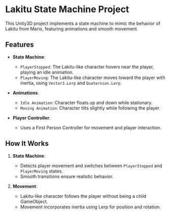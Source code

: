 # Lakitu State Machine Project

This Unity3D project implements a state machine to mimic the behavior of Lakitu from Mario, featuring animations and smooth movement.

## Features

- **State Machine**:
  - `PlayerStopped`: The Lakitu-like character hovers near the player, playing an idle animation.
  - `PlayerMoving`: The Lakitu-like character moves toward the player with inertia, using `Vector3.Lerp` and `Quaternion.Lerp`.

- **Animations**:
  - `Idle Animation`: Character floats up and down while stationary.
  - `Moving Animation`: Character tilts slightly while following the player.

- **Player Controller**:
  - Uses a First Person Controller for movement and player interaction.

## How It Works

1. **State Machine**:
   - Detects player movement and switches between `PlayerStopped` and `PlayerMoving` states.
   - Smooth transitions ensure realistic behavior.

2. **Movement**:
   - Lakitu-like character follows the player without being a child GameObject.
   - Movement incorporates inertia using Lerp for position and rotation.
